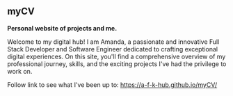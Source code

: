 ## myCV

**Personal website of projects and me.**

Welcome to my digital hub! I am Amanda, a passionate and innovative Full Stack Developer and Software Engineer dedicated to crafting exceptional digital experiences. On this site, you'll find a comprehensive overview of my professional journey, skills, and the exciting projects I've had the privilege to work on.

Follow link to see what I've been up to: https://a-f-k-hub.github.io/myCV/
